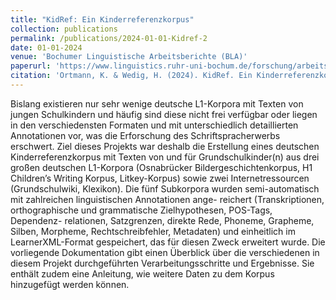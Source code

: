 ```yaml
---
title: "KidRef: Ein Kinderreferenzkorpus"
collection: publications
permalink: /publications/2024-01-01-Kidref-2
date: 01-01-2024
venue: 'Bochumer Linguistische Arbeitsberichte (BLA)'
paperurl: 'https://www.linguistics.ruhr-uni-bochum.de/forschung/arbeitsberichte/26.pdf'
citation: 'Ortmann, K. & Wedig, H. (2024). KidRef. Ein Kinderreferenzkorpus. Bochumer Linguistische Arbeitsberichte (BLA), 26.'
---
```

Bislang existieren nur sehr wenige deutsche L1-Korpora mit Texten von jungen Schulkindern und häufig sind diese nicht frei verfügbar oder liegen in den verschiedensten Formaten und mit unterschiedlich detaillierten Annotationen vor, was die Erforschung des Schriftspracherwerbs erschwert. Ziel dieses Projekts war deshalb die Erstellung eines deutschen Kinderreferenzkorpus mit Texten von und für Grundschulkinder(n) aus drei großen deutschen L1-Korpora (Osnabrücker Bildergeschichtenkorpus, H1 Children’s Writing Korpus, Litkey-Korpus) sowie zwei Internetressourcen (Grundschulwiki, Klexikon). Die fünf Subkorpora wurden semi-automatisch mit zahlreichen linguistischen Annotationen ange- reichert (Transkriptionen, orthographische und grammatische Zielhypothesen, POS-Tags, Dependenz- relationen, Satzgrenzen, direkte Rede, Phoneme, Grapheme, Silben, Morpheme, Rechtschreibfehler, Metadaten) und einheitlich im LearnerXML-Format gespeichert, das für diesen Zweck erweitert wurde. Die vorliegende Dokumentation gibt einen Überblick über die verschiedenen in diesem Projekt durchgeführten Verarbeitungsschritte und Ergebnisse. Sie enthält zudem eine Anleitung, wie weitere Daten zu dem Korpus hinzugefügt werden können.


